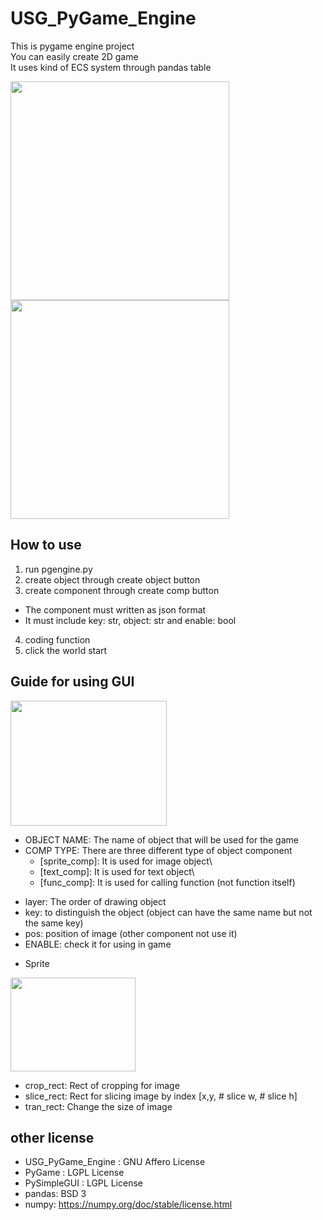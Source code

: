 # USG_PyGame_Engine
This is pygame engine project\
You can easily create 2D game\
It uses kind of ECS system through pandas table

<img src=https://user-images.githubusercontent.com/47798805/217277074-659e8e5e-43fe-446f-a044-bf38d8e16188.png width="350" height="350"><img src=https://user-images.githubusercontent.com/47798805/217277164-347df1e5-526d-41cf-89d9-0ae46319141c.png width="350" height="350">

## How to use
1. run pgengine.py
2. create object through create object button
3. create component through create comp button
* The component must written as json format 
* It must include key: str, object: str and enable: bool
4. coding function
5. click the world start

## Guide for using GUI
<img src= https://user-images.githubusercontent.com/47798805/217285645-a6008c9b-b65c-4665-82d7-4d08100582a8.png width="250" height="200">

+ OBJECT NAME: The name of object that will be used for the game
+ COMP TYPE: There are three different type of object component 
  + [sprite_comp]: It is used for image object\
  + [text_comp]: It is used for text object\
  + [func_comp]: It is used for calling function (not function itself)
* layer: The order of drawing object
* key: to distinguish the object (object can have the same name but not the same key)
* pos: position of image (other component not use it)
* ENABLE: check it for using in game

+ Sprite 
<img src= https://user-images.githubusercontent.com/47798805/217285162-b28aa226-51e4-4c63-8414-faafe41e1534.png width="200" height="150">

* crop_rect: Rect of cropping for image
* slice_rect: Rect for slicing image by index [x,y, # slice w,  # slice h]
* tran_rect: Change the size of image

## other license
- USG_PyGame_Engine : GNU Affero License
- PyGame : LGPL License
- PySimpleGUI : LGPL License
- pandas: BSD 3
- numpy: https://numpy.org/doc/stable/license.html
